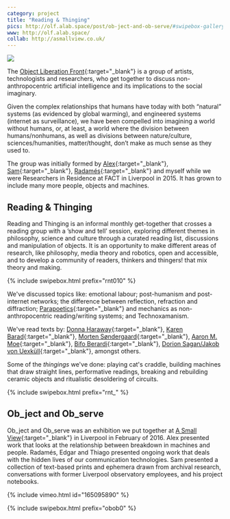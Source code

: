 ```yaml
---
category: project
title: "Reading & Thinging"
pics: http://olf.alab.space/post/ob-ject-and-ob-serve/#swipebox-gallery
www: http://olf.alab.space/
collab: http://asmallview.co.uk/
---
```

![](/assets/projects/olf-rt-ob-ob/rt0200.jpg)

The [Object Liberation Front](http://olf.alab.space/){:target="_blank"} is a group of artists, technologists and researchers, who get together to discuss non-anthropocentric artificial intelligence and its implications to the social imaginary.

Given the complex relationships that humans have today with both “natural” systems (as evidenced by global warming), and engineered systems (internet as surveillance), we have been compelled into imagining a world without humans, or, at least, a world where the division between humans/nonhumans, as well as divisions between nature/culture, sciences/humanities, matter/thought, don’t make as much sense as they used to.

The group was initially formed by [Alex](http://alexpearl.miriadonline.info/){:target="_blank"}, [Sam](http://samskinner.net/){:target="_blank"}, [Radamés](https://radames.in/){:target="_blank"} and myself while we were Researchers in Residence at FACT in Liverpool in 2015. It has grown to include many more people, objects and machines.

## Reading & Thinging
Reading and Thinging is an informal monthly get-together that crosses a reading group with a ’show and tell’ session, exploring different themes in philosophy, science and culture through a curated reading list, discussions and manipulation of objects. It is an opportunity to make different areas of research, like philosophy, media theory and robotics, open and accessible, and to develop a community of readers, thinkers and thingers! that mix theory and making.

{% include swipebox.html prefix="rnt010" %}

We've discussed topics like: emotional labour; post-humanism and post-internet networks; the difference between reflection, refraction and diffraction; [Parapoetics](http://www.brokendimanche.eu/para-poetics/){:target="_blank"} and mechanics as non-anthropocentric reading/writing systems; and Technoxamanism.

We've read texts by: [Donna Haraway](https://muse.jhu.edu/journals/configurations/v002/2.1haraway.html){:target="_blank"}, [Karen Barad](http://humweb.ucsc.edu/feministstudies/faculty/barad/barad-posthumanist.pdf){:target="_blank"}, [Morten Søndergaard](http://www.brokendimanche.eu/shop-1/suture){:target="_blank"}, [Aaron M. Moe](http://www.brokendimanche.eu/shop-1/protean-poetics){:target="_blank"}, [Bifo Berardi](http://tmp.thiagohersan.com/tmp/OLF-RT/Berardi-the-soul-at-work-INTRO.pdf){:target="_blank"}, [Dorion Sagan/Jakob von Uexküll](http://tmp.thiagohersan.com/tmp/OLF-RT/Sagan_intro_to_umwelt.pdf){:target="_blank"}, amongst others.

Some of the *thingings* we've done: playing cat's craddle, building machines that draw straight lines, performative readings, breaking and rebuilding ceramic objects and ritualistic desoldering of circuits.

{% include swipebox.html prefix="rnt_" %}

## Ob_ject and Ob_serve
Ob_ject and Ob_serve was an exhibition we put together at [A Small View](http://asmallview.co.uk/){:target="_blank"} in Liverpool in February of 2016. Alex presented work that looks at the relationship between breakdown in machines and people. Radamés, Edgar and Thiago presented ongoing work that deals with the hidden lives of our communication technologies. Sam presented a collection of text-based prints and ephemera drawn from archival research, conversations with former Liverpool observatory employees, and his project notebooks.

{% include vimeo.html id="165095890" %}

{% include swipebox.html prefix="obob0" %}
